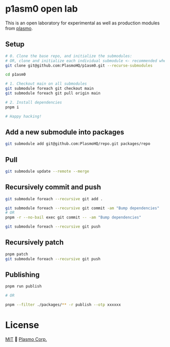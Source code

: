# p1asm0 open lab

This is an open laboratory for experimental as well as production modules from [plasmo](https://www.plasmo.com).

## Setup

```sh
# 0. Clone the base repo, and initialize the submodules:
# OR, clone and initialize each individual submodule <- recommended when this get HUGE
git clone git@github.com:PlasmoHQ/p1asm0.git --recurse-submodules

cd p1asm0

# 1. Checkout main on all submodules
git submodule foreach git checkout main
git submodule foreach git pull origin main

# 2. Install dependencies
pnpm i

# Happy hacking!
```

## Add a new submodule into packages

```sh
git submodule add git@github.com:PlasmoHQ/repo.git packages/repo
```

## Pull

```sh
git submodule update --remote --merge
```

## Recursively commit and push

```sh
git submodule foreach --recursive git add .

git submodule foreach --recursive git commit -am "Bump dependencies"
# OR
pnpm -r --no-bail exec git commit -- -am "Bump dependencies"

git submodule foreach --recursive git push
```

## Recursively patch

```sh
pnpm patch
git submodule foreach --recursive git push
```

## Publishing

```sh
pnpm run publish

# OR

pnpm --filter ./packages/** -r publish --otp xxxxxx
```

# License

[MIT](./license) 🚀 [Plasmo Corp.](https://plasmo.com)
